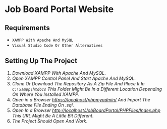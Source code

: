 # Job Board Portal Website

## Requirements 
                                                                                                     
- `XAMPP With Apache And MySQL`
- `Visual Studio Code Or Other Alternatives`

## Setting Up The Project

1. *Download XAMPP With Apache And MySQL*.
2. *Open XAMPP Control Panel And Start Apache And MySQL*.
3. *Clone Or Download The Repository As A Zip File And Place It In `C:\xampp\htdocs` This Folder Might Be In a Different Location Depending On Where You Installed XAMPP*.
4. *Open in a Browser [https://localhost/phpmyadmin/](http://localhost/phpmyadmin/) And Import The Database File Ending On .sql*.
5. *Open In a Browser [http://localhost/JobBoardPortal/PHPFiles/Index.php](http://localhost/JobBoardPortal/PHPFiles/Index.php) This URL Might Be A Little Bit Different*.
6. *The Project Should Open And Work*.
